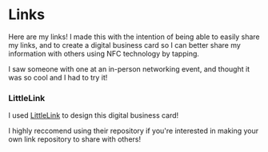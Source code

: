 # Links
Here are my links! I made this with the intention of being able to easily share my links, and to create a digital business card so I can better share my information with others using NFC technology by tapping.

I saw someone with one at an in-person networking event, and thought it was so cool and I had to try it!

### LittleLink
I used <a href="https://github.com/sethcottle/littlelink" target="_blank" rel="noopener">LittleLink</a> to design this digital business card!

I highly reccomend using their repository if you're interested in making your own link repository to share with others!